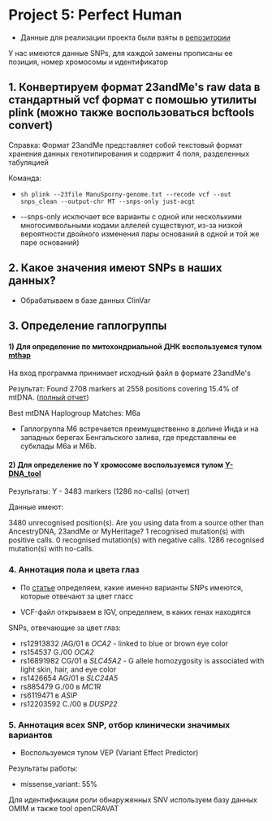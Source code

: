# Project 5: Perfect Human 

- Данные для реализации проекта были взяты в [репозитории](https://github.com/msporny/dna)

У нас имеются данные SNPs, для каждой замены прописаны ее позиция, номер хромосомы и  идентификатор

## 1. Конвертируем формат 23andMe's raw data в стандартный vcf формат с помошью утилиты plink (можно также воспользоваться bcftools convert)

Справка: Формат 23andMe представляет собой текстовый формат хранения данных генотипирования и содержит 4 поля, разделенных табуляцией

Команда:
  
- ``sh plink --23file ManuSporny-genome.txt --recode vcf --out snps_clean --output-chr MT --snps-only just-acgt ``

- --snps-only исключает все варианты с одной или несколькими многосимвольными кодами аллелей
существуют, из-за низкой вероятности двойного изменения пары оснований в одной и той же паре оснований)

## 2. Какое значения имеют SNPs в наших данных?

- Обрабатываем в базе данных ClinVar

## 3. Определение гаплогруппы 

#### 1) Для определение по митохондриальной ДНК воспользуемся тулом [mthap](https://dna.jameslick.com/mthap/)

На вход программа принимает исходный файл в формате 23andMe's

Результат: Found 2708 markers at 2558 positions covering 15.4% of mtDNA. ([полный отчет](https://github.com/Valeriisht/BI_Practice_2024/blob/main/Project%205%3A%20Perfect%20Human/ManuSporny-genome%E2%80%94mtDNA%20Haplogroup%20Analysis%20Report.pdf))

Best mtDNA Haplogroup Matches: M6a

- Гаплогруппа M6  встречается преимущественно в долине Инда и на западных берегах Бенгальского залива, где представлены ее субклады M6a и M6b.
 
#### 2) Для определение по Y хромосоме воспользуемся тулом [Y-DNA_tool](https://ytree.morleydna.com/extractFromAutosomal)

Результаты: Y - 3483 markers (1286 no-calls) (отчет)

Данные имеют:

3480 unrecognised position(s). Are you using data from a source other than AncestryDNA, 23andMe or MyHeritage?
1 recognised mutation(s) with positive calls.
0 recognised mutation(s) with negative calls.
1286 recognised mutation(s) with no-calls.


### 4. Аннотация пола и цвета глаз 

- По [статье](https://pmc.ncbi.nlm.nih.gov/articles/PMC3694299/) определяем, какие именно варианты SNPs имеются, которые отвечают за цвет гласс

- VCF-файл открываем в IGV, определяем, в каких генах находятся

SNPs, отвечающие за цвет глаз: 
- rs12913832 /AG/01  в *OCA2* - linked to blue or brown eye color
- rs154537 G./00 *OCA2*
- rs16891982 CG/01  в *SLC45A2* - G allele homozygosity is associated with light skin, hair, and eye color
- rs1426654 AG/01 в *SLC24A5* 
- rs885479 G./00 в *MC1R*
- rs6119471 в *ASIP*
- rs12203592 C./00 в *DUSP22*

### 5. Аннотация всех SNP, отбор клинически значимых вариантов 

- Воспользуемся тулом VEP (Variant Effect Predictor)

Результаты работы: 
- missense_variant: 55%

Для идентификации роли обнаруженных SNV используем базу данных OMIM и также tool openCRAVAT




